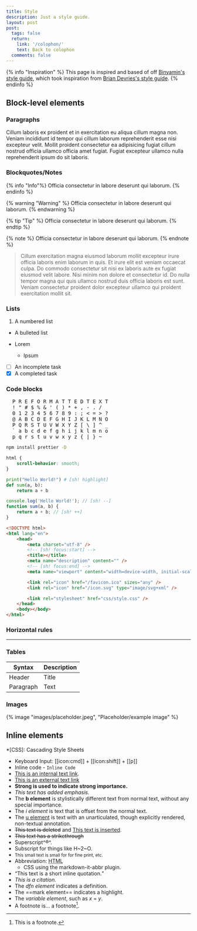 ```yaml
---
title: Style
description: Just a style guide.
layout: post
post:
  tags: false
  return:
    link: '/colophon/'
    text: Back to colophon
  comments: false
---
```


{% info "Inspiration" %}
This page is inspired and based of off [Binyamin's style guide](https://binyam.in/style/), which took inspiration from [Brian Devries's style guide](https://brianjdevries.com/style-guide/).
{% endinfo %}

## Block-level elements

### Paragraphs

Cillum laboris ex proident et in exercitation eu aliqua cillum magna non. Veniam incididunt id tempor qui cillum laborum reprehenderit esse nisi excepteur velit. Mollit proident consectetur ea adipisicing fugiat cillum nostrud officia ullamco officia amet fugiat. Fugiat excepteur ullamco nulla reprehenderit ipsum do sit laboris.

### Blockquotes/Notes

{% info "Info"%}
Officia consectetur in labore deserunt qui laborum.
{% endinfo %}

{% warning "Warning" %}
Officia consectetur in labore deserunt qui laborum.
{% endwarning %}

{% tip "Tip" %}
Officia consectetur in labore deserunt qui laborum.
{% endtip %}

{% note %}
Officia consectetur in labore deserunt qui laborum.
{% endnote %}

> Cillum exercitation magna eiusmod laborum mollit excepteur irure officia laboris enim laborum in quis. Et irure elit est veniam occaecat culpa. Do commodo consectetur sit nisi ex laboris aute ex fugiat eiusmod velit labore. Nisi minim non dolore et consectetur id. Do nulla tempor magna qui quis ullamco nostrud duis officia laboris est sunt. Veniam consectetur proident dolor excepteur ullamco qui proident exercitation mollit sit.

### Lists

1. A numbered list

- A bulleted list

- Lorem
  - Ipsum

* [ ] An incomplete task
* [x] A completed task

### Code blocks

<pre>
  P R E F O R M A T T E D T E X T
  ! " # $ % &amp; ' ( ) * + , - . /
  0 1 2 3 4 5 6 7 8 9 : ; &lt; = &gt; ?
  @ A B C D E F G H I J K L M N O
  P Q R S T U V W X Y Z [ \ ] ^ _
  ` a b c d e f g h i j k l m n o
  p q r s t u v w x y z { | } ~ 
</pre>

```sh
npm install prettier -D
```

```css
html {
	scroll-behavior: smooth;
}
```

```py
print("Hello World!") # [sh! highlight]
def sum(a, b):
    return a + b
```

```js
console.log('Hello World!'); // [sh! --]
function sum(a, b) {
	return a + b; // [sh! ++]
}
```

```html
<!DOCTYPE html>
<html lang="en">
	<head>
		<meta charset="utf-8" />
		<!-- [sh! focus:start] -->
		<title></title>
		<meta name="description" content="" />
		<!-- [sh! focus:end] -->
		<meta name="viewport" content="width=device-width, initial-scale=1" />

		<link rel="icon" href="/favicon.ico" sizes="any" />
		<link rel="icon" href="/icon.svg" type="image/svg+xml" />

		<link rel="stylesheet" href="css/style.css" />
	</head>
	<body></body>
</html>
```

### Horizontal rules

---

### Tables

| Syntax    | Description |
| --------- | ----------- |
| Header    | Title       |
| Paragraph | Text        |

### Images

{% image "images/placeholder.jpeg", "Placeholder/example image" %}

## Inline elements

<!-- prettier-ignore -->
*[CSS]: Cascading Style Sheets

- Keyboard Input: [[icon:cmd]] + [[icon:shift]] + [[p]]
- Inline code - `Inline Code`
- [This is an internal text link](#).
- [This is an external text link](https://github.com)
- **Strong is used to indicate strong importance.**
- _This text has added emphasis._
- The <b>b element</b> is stylistically different text from normal text, without any special importance.
- The <i>i element</i> is text that is offset from the normal text.
- The <u>u element</u> is text with an unarticulated, though explicitly rendered, non-textual annotation.
- <del>This text is deleted</del> and <ins>This text is inserted</ins>.
- <s>This text has a strikethrough</s>
- Superscript^®^.
- Subscript for things like H~2~O.
- <small>This small text is small for for fine print, etc.</small>
- Abbreviation: <abbr title="Hyper Text Markup Language">HTML</abbr>
  - CSS using the markdown-it-abbr plugin.
- <q cite="https://developer.mozilla.org/en-US/docs/HTML/Element/q">This text is a short inline quotation.</q>
- <cite>This is a citation.</cite>
- The <dfn>dfn element</dfn> indicates a definition.
- The ==mark element== indicates a highlight.
- The <var>variable element</var>, such as <var>x</var> = <var>y</var>.
- A footnote is... a footnote[^1].

[^1]: This is a footnote.
